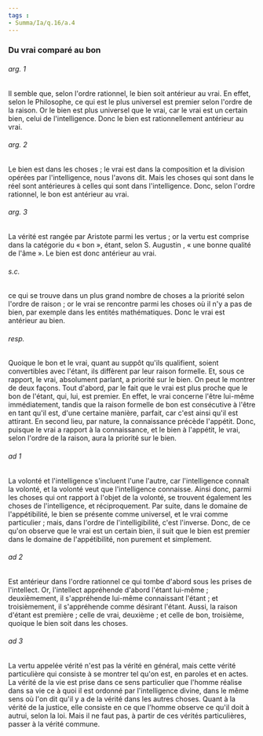 ```yaml
---
tags : 
- Summa/Ia/q.16/a.4
---
```


### Du vrai comparé au bon

###### arg. 1
Il semble que, selon l'ordre rationnel, le bien soit antérieur au vrai. En effet, selon le Philosophe, ce qui est le plus universel est premier selon l'ordre de la raison. Or le bien est plus universel que le vrai, car le vrai est un certain bien, celui de l'intelligence. Donc le bien est rationnellement antérieur au vrai. 

###### arg. 2
Le bien est dans les choses ; le vrai est dans la composition et la division opérées par l'intelligence, nous l'avons dit. Mais les choses qui sont dans le réel sont antérieures à celles qui sont dans l'intelligence. Donc, selon l'ordre rationnel, le bon est antérieur au vrai. 

###### arg. 3
La vérité est rangée par Aristote parmi les vertus ; or la vertu est comprise dans la catégorie du « bon », étant, selon S. Augustin , « une bonne qualité de l'âme ». Le bien est donc antérieur au vrai. 

###### s.c.
ce qui se trouve dans un plus grand nombre de choses a la priorité selon l'ordre de raison ; or le vrai se rencontre parmi les choses où il n'y a pas de bien, par exemple dans les entités mathématiques. Donc le vrai est antérieur au bien. 

###### resp.
Quoique le bon et le vrai, quant au suppôt qu'ils qualifient, soient convertibles avec l'étant, ils diffèrent par leur raison formelle. Et, sous ce rapport, le vrai, absolument parlant, a priorité sur le bien. On peut le montrer de deux façons. Tout d'abord, par le fait que le vrai est plus proche que le bon de l'étant, qui, lui, est premier. En effet, le vrai concerne l'être lui-même immédiatement, tandis que la raison formelle de bon est consécutive à l'être en tant qu'il est, d'une certaine manière, parfait, car c'est ainsi qu'il est attirant. En second lieu, par nature, la connaissance précède l'appétit. Donc, puisque le vrai a rapport à la connaissance, et le bien à l'appétit, le vrai, selon l'ordre de la raison, aura la priorité sur le bien. 

###### ad 1
La volonté et l'intelligence s'incluent l'une l'autre, car l'intelligence connaît la volonté, et la volonté veut que l'intelligence connaisse. Ainsi donc, parmi les choses qui ont rapport à l'objet de la volonté, se trouvent également les choses de l'intelligence, et réciproquement. Par suite, dans le domaine de l'appétibilité, le bien se présente comme universel, et le vrai comme particulier ; mais, dans l'ordre de l'intelligibilité, c'est l'inverse. Donc, de ce qu'on observe que le vrai est un certain bien, il suit que le bien est premier dans le domaine de l'appétibilité, non purement et simplement. 

###### ad 2
Est antérieur dans l'ordre rationnel ce qui tombe d'abord sous les prises de l'intellect. Or, l'intellect appréhende d'abord l'étant lui-même ; deuxièmement, il s'appréhende lui-même connaissant l'étant ; et troisièmement, il s'appréhende comme désirant l'étant. Aussi, la raison d'étant est première ; celle de vrai, deuxième ; et celle de bon, troisième, quoique le bien soit dans les choses. 

###### ad 3
La vertu appelée vérité n'est pas la vérité en général, mais cette vérité particulière qui consiste à se montrer tel qu'on est, en paroles et en actes. La vérité de la vie est prise dans ce sens particulier que l'homme réalise dans sa vie ce à quoi il est ordonné par l'intelligence divine, dans le même sens où l'on dit qu'il y a de la vérité dans les autres choses. Quant à la vérité de la justice, elle consiste en ce que l'homme observe ce qu'il doit à autrui, selon la loi. Mais il ne faut pas, à partir de ces vérités particulières, passer à la vérité commune. 



